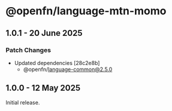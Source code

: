 # @openfn/language-mtn-momo

## 1.0.1 - 20 June 2025

### Patch Changes

- Updated dependencies \[28c2e8b]
  - @openfn/language-common@2.5.0

## 1.0.0 - 12 May 2025

Initial release.
